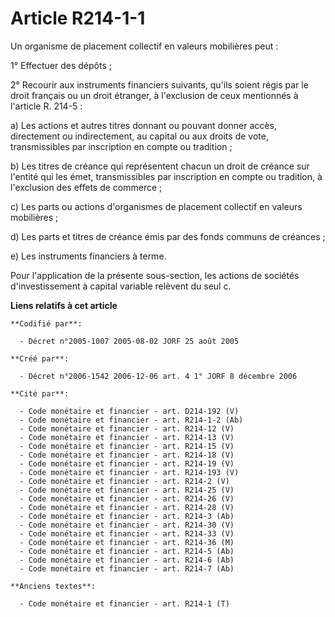 # Article R214-1-1

Un organisme de placement collectif en valeurs mobilières peut :

1° Effectuer des dépôts ;

2° Recourir aux instruments financiers suivants, qu'ils soient régis par le droit français ou un droit étranger, à
l'exclusion de ceux mentionnés à l'article R. 214-5 :

a) Les actions et autres titres donnant ou pouvant donner accès, directement ou indirectement, au capital ou aux droits de
vote, transmissibles par inscription en compte ou tradition ;

b) Les titres de créance qui représentent chacun un droit de créance sur l'entité qui les émet, transmissibles par
inscription en compte ou tradition, à l'exclusion des effets de commerce ;

c) Les parts ou actions d'organismes de placement collectif en valeurs mobilières ;

d) Les parts et titres de créance émis par des fonds communs de créances ;

e) Les instruments financiers à terme.

Pour l'application de la présente sous-section, les actions de sociétés d'investissement à capital variable relèvent du seul
c.

**Liens relatifs à cet article**

	**Codifié par**:

	  - Décret n°2005-1007 2005-08-02 JORF 25 août 2005

	**Créé par**:

	  - Décret n°2006-1542 2006-12-06 art. 4 1° JORF 8 décembre 2006

	**Cité par**:

	  - Code monétaire et financier - art. D214-192 (V)
	  - Code monétaire et financier - art. R214-1-2 (Ab)
	  - Code monétaire et financier - art. R214-12 (V)
	  - Code monétaire et financier - art. R214-13 (V)
	  - Code monétaire et financier - art. R214-15 (V)
	  - Code monétaire et financier - art. R214-18 (V)
	  - Code monétaire et financier - art. R214-19 (V)
	  - Code monétaire et financier - art. R214-193 (V)
	  - Code monétaire et financier - art. R214-2 (V)
	  - Code monétaire et financier - art. R214-25 (V)
	  - Code monétaire et financier - art. R214-26 (V)
	  - Code monétaire et financier - art. R214-28 (V)
	  - Code monétaire et financier - art. R214-3 (Ab)
	  - Code monétaire et financier - art. R214-30 (V)
	  - Code monétaire et financier - art. R214-33 (V)
	  - Code monétaire et financier - art. R214-36 (M)
	  - Code monétaire et financier - art. R214-5 (Ab)
	  - Code monétaire et financier - art. R214-6 (Ab)
	  - Code monétaire et financier - art. R214-7 (Ab)

	**Anciens textes**:

	  - Code monétaire et financier - art. R214-1 (T)
